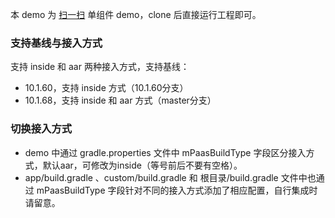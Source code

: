 本 demo 为 [扫一扫](https://help.aliyun.com/document_detail/52596.html?spm=a2c4g.11186623.6.1511.616e3766QGv4RN) 单组件 demo，clone 后直接运行工程即可。

### 支持基线与接入方式
支持 inside 和 aar 两种接入方式，支持基线：

- 10.1.60，支持 inside 方式（10.1.60分支）
- 10.1.68，支持 inside 和 aar 方式（master分支）

### 切换接入方式
- demo 中通过 gradle.properties 文件中 mPaasBuildType 字段区分接入方式，默认aar，可修改为inside（等号前后不要有空格）。
- app/build.gradle 、custom/build.gradle 和 根目录/build.gradle 文件中也通过 mPaasBuildType 字段针对不同的接入方式添加了相应配置，自行集成时请留意。